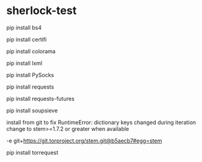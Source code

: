 # sherlock-test

pip install bs4

pip install certifi

pip install colorama

pip install lxml

pip install PySocks

pip install requests

pip install requests-futures

pip install soupsieve

install from git to fix RuntimeError: dictionary keys changed during iteration
change to stem>=1.7.2 or greater when available

-e git+https://git.torproject.org/stem.git@b5aecb7#egg=stem

pip install torrequest
